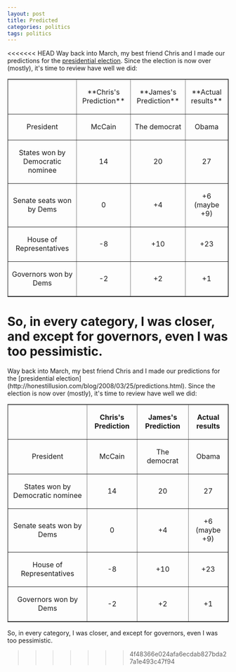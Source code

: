 ```yaml
---
layout: post
title: Predicted
categories: politics
tags: politics
---
```


<<<<<<< HEAD
  Way back into March, my best friend Chris and I made our predictions for the [presidential election](http://honestillusion.com/blog/2008/03/25/predictions.html).  Since the election is now over (mostly), it's time to review have well we did:
 
<table border="1" cellspacing="0" cellpadding="2">
     <tr>
<td> </td>
<td>         <p align="center">**Chris's Prediction** </p>   </td>
<td>         <p align="center">**James's Prediction**  </p></td>
<td>         <p align="center">**Actual results**       </p></td>
</tr>
<tr>
       <td>         <p align="center">President   </p></td>
        <td>         <p align="center">McCain       </p></td>
       <td>         <p align="center">The democrat       </p></td>
       <td>         <p align="center">Obama       </p></td>
 </tr>
  <tr>
       <td>         <p align="center">States won by Democratic nominee</p>       </td>
<td>         <p align="center"> 14</p>       </td>
<td>         <p align="center">20</p>       </td>
<td>         <p align="center">27</p>       </td>
</tr>
<tr>
<td>         <p align="center">Senate seats won by Dems</p>       </td>
<td>         <p align="center">  0</p>       </td>
<td>         <p align="center">+4</p>       </td>
<td>         <p align="center">+6 (maybe +9)</p>       </td>
</tr>
<tr>
<td>         <p align="center">House of Representatives</p>       </td>
<td>         <p align="center">-8</p>       </td>
<td>         <p align="center">+10</p>       </td>
<td>         <p align="center">+23</p>       </td>
</tr>
<tr>
<td>         <p align="center">Governors won by Dems</p>       </td>
<td>         <p align="center">-2</p>       </td>
<td>         <p align="center">+2</p>       </td>
<td>         <p align="center">+1</p>       </td>
</tr>
</table>

 
 So, in every category, I was closer, and except for governors, even I was too pessimistic.  
=======
  <p>Way back into March, my best friend Chris and I made our predictions for the [presidential election](http://honestillusion.com/blog/2008/03/25/predictions.html).  Since the election is now over (mostly), it's time to review have well we did:
  

<table cellspacing="0" cellpadding="2" border="1">     <tr>       <td> </td>        <td>         <p align="center"><strong>Chris's Prediction</strong></p>       </td>        <td>         <p align="center"><strong>James's Prediction</strong></p>       </td>        <td>         <p align="center"><strong>Actual results</strong></p>       </td>     </tr>      <tr>       <td>         <p align="center">President</p>       </td>        <td>         <p align="center">McCain</p>       </td>        <td>         <p align="center">The democrat</p>       </td>        <td>         <p align="center">Obama</p>       </td>     </tr>      <tr>       <td>         <p align="center">States won by Democratic nominee</p>       </td>        <td>         <p align="center"> 14</p>       </td>        <td>         <p align="center">20</p>       </td>        <td>         <p align="center">27</p>       </td>     </tr>      <tr>       <td>         <p align="center">Senate seats won by Dems</p>       </td>        <td>         <p align="center">  0</p>       </td>        <td>         <p align="center">+4</p>       </td>        <td>         <p align="center">+6 (maybe +9)</p>       </td>     </tr>      <tr>       <td>         <p align="center">House of Representatives</p>       </td>        <td>         <p align="center">-8</p>       </td>        <td>         <p align="center">+10</p>       </td>        <td>         <p align="center">+23</p>       </td>     </tr>      <tr>       <td>         <p align="center">Governors won by Dems</p>       </td>        <td>         <p align="center">-2</p>       </td>        <td>         <p align="center">+2</p>       </td>        <td>         <p align="center">+1</p>       </td>     </tr>   </table> 
     
So, in every category, I was closer, and except for governors, even I was too pessimistic. 
>>>>>>> 4f48366e024afa6ecdab827bda27a1e493c47f94
